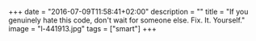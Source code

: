 +++
date = "2016-07-09T11:58:41+02:00"
description = ""
title = "If you genuinely hate this code, don't wait for someone else. Fix. It. Yourself."
image = "l-441913.jpg"
tags = ["smart"]
+++

